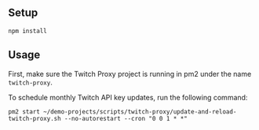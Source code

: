 ## Setup

```
npm install
```

## Usage

First, make sure the Twitch Proxy project is running in pm2 under the name `twitch-proxy`.

To schedule monthly Twitch API key updates, run the following command:

```
pm2 start ~/demo-projects/scripts/twitch-proxy/update-and-reload-twitch-proxy.sh --no-autorestart --cron "0 0 1 * *"
```
